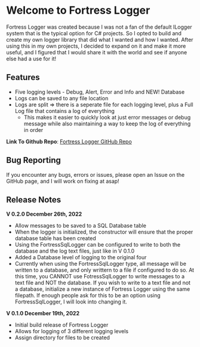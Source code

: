 # Welcome to Fortress Logger

Fortress Logger was created because I was not a fan of the default ILogger system that is the typical option for C# projects. So I opted to build and 
create my own logger library that did what I wanted and how I wanted. After using this in my own projects, I decided to expand on it and make it more useful,
and I figured that I would share it with the world and see if anyone else had a use for it!

## Features
- Five logging levels - Debug, Alert, Error and Info and NEW! Database
- Logs can be saved to any file location
- Logs are split => there is a seperate file for each logging level, plus a Full Log file that contains a log of everything
	- This makes it easier to quickly look at just error messages or debug message while also maintaining a way to keep the log of everything in order

**Link To Github Repo**: [Fortress Logger GitHub Repo](https://github.com/jtmuraski/fortress-logger)

## Bug Reporting
If you encounter any bugs, errors or issues, please open an Issue on the GitHub page, and I will work on fixing at asap!

## Release Notes

__V 0.2.0 December 26th, 2022__

- Allow messages to be saved to a SQL Database table
- When the logger is initialized, the constructor will ensure that the proper database table has been created
- Using the FortressSqlLogger can be configured to write to both the database and the log text files, just like in V 0.1.0
- Added a Database level of logging to the original four
- Currently when using the FortressSqlLogger type, all message will be written to a database, and only writtern to a file if configured to do so. At this time, you CANNOT use FotressSqlLogger to write messages
  to a text file and NOT the database. If you wish to write to a text file and not a database, initialize a new instance of Fortress Logger using the same filepath. If enough people ask for this to be an option
  using FortressSqlLogger, I will look into changing it.

__V 0.1.0 December 19th, 2022__

- Initial build release of Fortress Logger
- Allows for logging of 3 different logging levels
- Assign directory for files to be created



